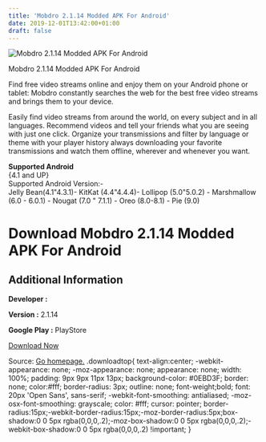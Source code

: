 ```yaml
---
title: 'Mobdro 2.1.14 Modded APK For Android'
date: 2019-12-01T13:42:00+01:00
draft: false
---
```


![Mobdro 2.1.14 Modded APK For Android](https://i1.wp.com/apkhome.net/wp-content/uploads/2019/12/Mobdro-2.1.14-APK-Modded.png "Mobdro 2.1.14 Modded APK For Android")

  

Mobdro 2.1.14 Modded APK For Android

Find free video streams online and enjoy them on your Android phone or tablet: Mobdro constantly searches the web for the best free video streams and brings them to your device.

Easily find video streams from around the world, on every subject and in all languages. Recommend videos and tell your friends what you are seeing with just one click. Organize your transmissions and filter by language or theme with your player history always downloading your favorite transmissions and watch them offline, wherever and whenever you want.

**Supported Android**  
{4.1 and UP}  
Supported Android Version:-  
Jelly Bean(4.1"4.3.1)- KitKat (4.4"4.4.4)- Lollipop (5.0"5.0.2) - Marshmallow (6.0 - 6.0.1) - Nougat (7.0 " 7.1.1) - Oreo (8.0-8.1) - Pie (9.0)

Download Mobdro 2.1.14 Modded APK For Android
=============================================

Additional Information
----------------------

**Developer :**

**Version :** 2.1.14

**Google Play :** PlayStore

  

[Download Now](https://store4app.co/post/mobdro-2-1-14-modded-apk-for-android_1575203896)

  
Source: [Go homepage.](https://store4app.co/post/mobdro-2-1-14-modded-apk-for-android_1575203896) .downloadtop{ text-align:center; -webkit-appearance: none; -moz-appearance: none; appearance: none; width: 100%; padding: 9px 9px 11px 13px; background-color: #0EBD3F; border: none; color:#fff; border-radius: 3px; outline: none; font-weight;bold; font: 20px 'Open Sans', sans-serif; -webkit-font-smoothing: antialiased; -moz-osx-font-smoothing: grayscale; color: #fff; cursor: pointer; border-radius:15px;-webkit-border-radius:15px;-moz-border-radius:5px;box-shadow:0 0 5px rgba(0,0,0,.2);-moz-box-shadow:0 0 5px rgba(0,0,0,.2);-webkit-box-shadow:0 0 5px rgba(0,0,0,.2) !important; }